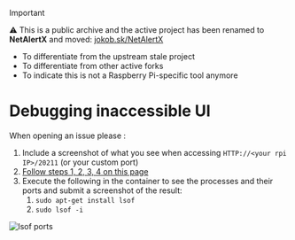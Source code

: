 > [!IMPORTANT]
> ⚠ This is a public archive and the active project has been renamed to **NetAlertX** and moved: [jokob.sk/NetAlertX](https://github.com/jokob-sk/NetAlertX)
> 
>  - To differentiate from the upstream stale project
>  - To differentiate from other active forks
>  - To indicate this is not a Raspberry Pi-specific tool anymore
>

# Debugging inaccessible UI

When opening an issue please :

1. Include a screenshot of what you see when accessing `HTTP://<your rpi IP>/20211` (or your custom port)
1. [Follow steps 1, 2, 3, 4  on this page](https://github.com/jokob-sk/Pi.Alert/blob/main/docs/DEBUG_TIPS.md) 
1. Execute the following in the container to see the processes and their ports and submit a screenshot of the result:
   1. `sudo apt-get install lsof`
   1. `sudo lsof -i`


![lsof ports](/docs/img/WEB_UI_PORT_DEBUG/container_port.png)